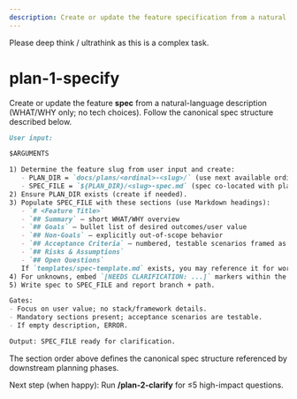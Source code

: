 ```yaml
---
description: Create or update the feature specification from a natural language feature description, focusing on user value (WHAT/WHY) without implementation details.
---
```


Please deep think / ultrathink as this is a complex task. 

# plan-1-specify

Create or update the feature **spec** from a natural-language description (WHAT/WHY only; no tech choices). Follow the canonical spec structure described below.

```md
User input:

$ARGUMENTS

1) Determine the feature slug from user input and create:
   - PLAN_DIR = `docs/plans/<ordinal>-<slug>/` (use next available ordinal)
   - SPEC_FILE = `${PLAN_DIR}/<slug>-spec.md` (spec co-located with plan)
2) Ensure PLAN_DIR exists (create if needed).
3) Populate SPEC_FILE with these sections (use Markdown headings):
   - `# <Feature Title>`
   - `## Summary` – short WHAT/WHY overview
   - `## Goals` – bullet list of desired outcomes/user value
   - `## Non-Goals` – explicitly out-of-scope behavior
   - `## Acceptance Criteria` – numbered, testable scenarios framed as observable outcomes
   - `## Risks & Assumptions`
   - `## Open Questions`
   If `templates/spec-template.md` exists, you may reference it for wording, but this command must succeed without it.
4) For unknowns, embed `[NEEDS CLARIFICATION: ...]` markers within the appropriate section.
5) Write spec to SPEC_FILE and report branch + path.

Gates:
- Focus on user value; no stack/framework details.
- Mandatory sections present; acceptance scenarios are testable.
- If empty description, ERROR.

Output: SPEC_FILE ready for clarification.
```

The section order above defines the canonical spec structure referenced by downstream planning phases.

Next step (when happy): Run **/plan-2-clarify** for ≤5 high-impact questions.
